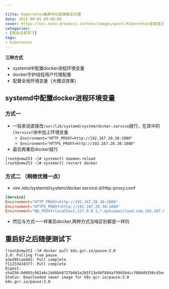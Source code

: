 ```yaml
---

title: Kubernetes集群中拉取镜像走代理
date: 2022-09-05 09:00:00
cover: https://oss.note.dreamccc.cn/note/images/posts/Kubernetes安装笔记/Kubernetes-Cluster.webp?x-oss-process=style/blog_title
categories:
- [我永远爱学习]
tags:
- Kubernetes
---
```

**三种方式**
- systemd中配置docker进程环境变量
- docker守护线程用户代理配置
- 配置全局环境变量（大概没效果）

<!--more-->

## systemd中配置docker进程环境变量

### 方式一
- 一般来说直接改`/usr/lib/systemd/system/docker.service`就行，在其中的`[Service]`块中加上环境变量
    - `Environment="HTTP_PROXY=http://192.167.20.38:1080"`
    - `Environment="HTTPS_PROXY=http://192.167.20.38:1080"`
- 最后再重启docker就行
```shell
[root@vmw253 ~]# systemctl daemon-reload
[root@vmw253 ~]# systemctl restart docker
```

### 方式二 （稍微优雅一点）

- vim /etc/systemd/system/docker.service.d/http-proxy.conf

```conf
[Service]
Environment="HTTP_PROXY=http://192.167.20.38:1080"
Environment="HTTPS_PROXY=http://192.167.20.38:1080"
Environment="NO_PROXY=localhost,127.0.0.1,*.myhuaweicloud.com,192.167.0.0/16,192.168.0.0/16"
```
- 然后与方式一一样重启docker,两种方式没啥区别都是一样的


## 重启好之后随便测试下
```shell
[root@vmw253 ~]# docker pull k8s.gcr.io/pause:3.0
3.0: Pulling from pause
a3ed95caeb02: Pull complete 
f11233434377: Pull complete 
Digest: sha256:0d093c962a6c2dd8bb8727b661e2b5f13e9df884af9945b4cc7088d9350cd3ee
Status: Downloaded newer image for k8s.gcr.io/pause:3.0
k8s.gcr.io/pause:3.0

```